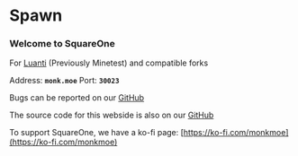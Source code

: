 # Spawn

### Welcome to SquareOne

For [Luanti](https://www.luanti.org/) (Previously Minetest) and compatible forks

Address: **`monk.moe`**
Port: **`30023`**

Bugs can be reported on our [GitHub](https://github.com/monk-afk/SquareOne/issues)

The source code for this webside is also on our [GitHub](https://github.com/monk-afk/SquareOne)

To support SquareOne, we have a ko-fi page: [https://ko-fi.com/monkmoe](https://ko-fi.com/monkmoe)
